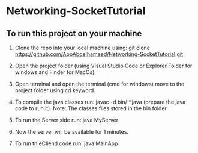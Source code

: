 # Networking-SocketTutorial

## To run this project on your machine
1. Clone the repo into your local machine using: 
        git clone https://github.com/AboAbdelhameed/Networking-SocketTutorial.git

2. Open the project folder (using Visual Studio Code or Explorer Folder for windows and Finder for MacOs)

3. Open terminal and open the terminal (cmd for windows) move to the project folder using cd keyword.

4. To compile the java classes run: javac -d bin/ *.java (prepare the java code to run it).
        Note: The classes files stored in the bin folder .

5. To run the Server side run: java MyServer

6. Now the server will be available for 1 minutes.

7. To run th eCliend code run: java MainApp



